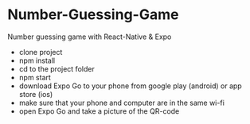 # Number-Guessing-Game
Number guessing game with React-Native &amp; Expo

- clone project
- npm install
- cd to the project folder
- npm start
- download Expo Go to your phone from google play (android) or app store (ios)
- make sure that your phone and computer are in the same wi-fi
- open Expo Go and take a picture of the QR-code
